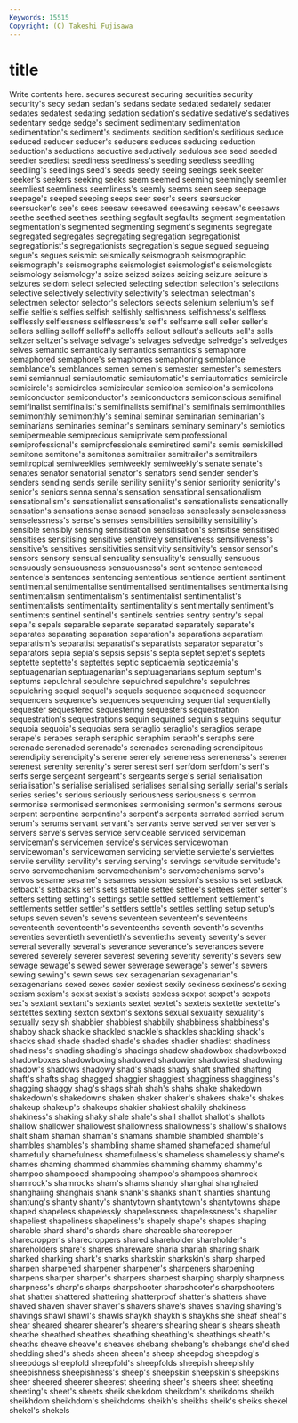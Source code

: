 ```yaml
---
Keywords: 15515 
Copyright: (C) Takeshi Fujisawa
---
```


# title

Write contents here.
 secures securest securing securities security security's secy sedan
sedan's sedans sedate sedated sedately sedater sedates sedatest sedating sedation
sedation's sedative sedative's sedatives sedentary sedge sedge's sediment sedimentary sedimentation
sedimentation's sediment's sediments sedition sedition's seditious seduce seduced seducer seducer's
seducers seduces seducing seduction seduction's seductions seductive seductively sedulous see
seed seeded seedier seediest seediness seediness's seeding seedless seedling seedling's
seedlings seed's seeds seedy seeing seeings seek seeker seeker's seekers
seeking seeks seem seemed seeming seemingly seemlier seemliest seemliness seemliness's
seemly seems seen seep seepage seepage's seeped seeping seeps seer
seer's seers seersucker seersucker's see's sees seesaw seesawed seesawing seesaw's
seesaws seethe seethed seethes seething segfault segfaults segment segmentation segmentation's
segmented segmenting segment's segments segregate segregated segregates segregating segregation segregationist
segregationist's segregationists segregation's segue segued segueing segue's segues seismic seismically
seismograph seismographic seismograph's seismographs seismologist seismologist's seismologists seismology seismology's seize
seized seizes seizing seizure seizure's seizures seldom select selected selecting
selection selection's selections selective selectively selectivity selectivity's selectman selectman's selectmen
selector selector's selectors selects selenium selenium's self selfie selfie's selfies
selfish selfishly selfishness selfishness's selfless selflessly selflessness selflessness's self's selfsame
sell seller seller's sellers selling selloff selloff's selloffs sellout sellout's
sellouts sell's sells seltzer seltzer's selvage selvage's selvages selvedge selvedge's
selvedges selves semantic semantically semantics semantics's semaphore semaphored semaphore's semaphores
semaphoring semblance semblance's semblances semen semen's semester semester's semesters semi
semiannual semiautomatic semiautomatic's semiautomatics semicircle semicircle's semicircles semicircular semicolon semicolon's
semicolons semiconductor semiconductor's semiconductors semiconscious semifinal semifinalist semifinalist's semifinalists semifinal's
semifinals semimonthlies semimonthly semimonthly's seminal seminar seminarian seminarian's seminarians seminaries
seminar's seminars seminary seminary's semiotics semipermeable semiprecious semiprivate semiprofessional semiprofessional's
semiprofessionals semiretired semi's semis semiskilled semitone semitone's semitones semitrailer semitrailer's
semitrailers semitropical semiweeklies semiweekly semiweekly's senate senate's senates senator senatorial
senator's senators send sender sender's senders sending sends senile senility
senility's senior seniority seniority's senior's seniors senna senna's sensation sensational
sensationalism sensationalism's sensationalist sensationalist's sensationalists sensationally sensation's sensations sense sensed
senseless senselessly senselessness senselessness's sense's senses sensibilities sensibility sensibility's sensible
sensibly sensing sensitisation sensitisation's sensitise sensitised sensitises sensitising sensitive sensitively
sensitiveness sensitiveness's sensitive's sensitives sensitivities sensitivity sensitivity's sensor sensor's sensors
sensory sensual sensuality sensuality's sensually sensuous sensuously sensuousness sensuousness's sent
sentence sentenced sentence's sentences sentencing sententious sentience sentient sentiment sentimental
sentimentalise sentimentalised sentimentalises sentimentalising sentimentalism sentimentalism's sentimentalist sentimentalist's sentimentalists sentimentality
sentimentality's sentimentally sentiment's sentiments sentinel sentinel's sentinels sentries sentry sentry's
sepal sepal's sepals separable separate separated separately separate's separates separating
separation separation's separations separatism separatism's separatist separatist's separatists separator separator's
separators sepia sepia's sepsis sepsis's septa septet septet's septets septette
septette's septettes septic septicaemia septicaemia's septuagenarian septuagenarian's septuagenarians septum septum's
septums sepulchral sepulchre sepulchred sepulchre's sepulchres sepulchring sequel sequel's sequels
sequence sequenced sequencer sequencers sequence's sequences sequencing sequential sequentially sequester
sequestered sequestering sequesters sequestration sequestration's sequestrations sequin sequined sequin's sequins
sequitur sequoia sequoia's sequoias sera seraglio seraglio's seraglios serape serape's
serapes seraph seraphic seraphim seraph's seraphs sere serenade serenaded serenade's
serenades serenading serendipitous serendipity serendipity's serene serenely sereneness sereneness's serener
serenest serenity serenity's serer serest serf serfdom serfdom's serf's serfs
serge sergeant sergeant's sergeants serge's serial serialisation serialisation's serialise serialised
serialises serialising serially serial's serials series series's serious seriously seriousness
seriousness's sermon sermonise sermonised sermonises sermonising sermon's sermons serous serpent
serpentine serpentine's serpent's serpents serrated serried serum serum's serums servant
servant's servants serve served server server's servers serve's serves service
serviceable serviced serviceman serviceman's servicemen service's services servicewoman servicewoman's servicewomen
servicing serviette serviette's serviettes servile servility servility's serving serving's servings
servitude servitude's servo servomechanism servomechanism's servomechanisms servo's servos sesame sesame's
sesames session session's sessions set setback setback's setbacks set's sets
settable settee settee's settees setter setter's setters setting setting's settings
settle settled settlement settlement's settlements settler settler's settlers settle's settles
settling setup setup's setups seven seven's sevens seventeen seventeen's seventeens
seventeenth seventeenth's seventeenths seventh seventh's sevenths seventies seventieth seventieth's seventieths
seventy seventy's sever several severally several's severance severance's severances severe
severed severely severer severest severing severity severity's severs sew sewage
sewage's sewed sewer sewerage sewerage's sewer's sewers sewing sewing's sewn
sews sex sexagenarian sexagenarian's sexagenarians sexed sexes sexier sexiest sexily
sexiness sexiness's sexing sexism sexism's sexist sexist's sexists sexless sexpot
sexpot's sexpots sex's sextant sextant's sextants sextet sextet's sextets sextette
sextette's sextettes sexting sexton sexton's sextons sexual sexuality sexuality's sexually
sexy sh shabbier shabbiest shabbily shabbiness shabbiness's shabby shack shackle
shackled shackle's shackles shackling shack's shacks shad shade shaded shade's
shades shadier shadiest shadiness shadiness's shading shading's shadings shadow shadowbox
shadowboxed shadowboxes shadowboxing shadowed shadowier shadowiest shadowing shadow's shadows shadowy
shad's shads shady shaft shafted shafting shaft's shafts shag shagged
shaggier shaggiest shagginess shagginess's shagging shaggy shag's shags shah shah's
shahs shake shakedown shakedown's shakedowns shaken shaker shaker's shakers shake's
shakes shakeup shakeup's shakeups shakier shakiest shakily shakiness shakiness's shaking
shaky shale shale's shall shallot shallot's shallots shallow shallower shallowest
shallowness shallowness's shallow's shallows shalt sham shaman shaman's shamans shamble
shambled shamble's shambles shambles's shambling shame shamed shamefaced shameful shamefully
shamefulness shamefulness's shameless shamelessly shame's shames shaming shammed shammies shamming
shammy shammy's shampoo shampooed shampooing shampoo's shampoos shamrock shamrock's shamrocks
sham's shams shandy shanghai shanghaied shanghaiing shanghais shank shank's shanks
shan't shanties shantung shantung's shanty shanty's shantytown shantytown's shantytowns shape
shaped shapeless shapelessly shapelessness shapelessness's shapelier shapeliest shapeliness shapeliness's shapely
shape's shapes shaping sharable shard shard's shards share shareable sharecropper
sharecropper's sharecroppers shared shareholder shareholder's shareholders share's shares shareware sharia
shariah sharing shark sharked sharking shark's sharks sharkskin sharkskin's sharp
sharped sharpen sharpened sharpener sharpener's sharpeners sharpening sharpens sharper sharper's
sharpers sharpest sharping sharply sharpness sharpness's sharp's sharps sharpshooter sharpshooter's
sharpshooters shat shatter shattered shattering shatterproof shatter's shatters shave shaved
shaven shaver shaver's shavers shave's shaves shaving shaving's shavings shawl
shawl's shawls shaykh shaykh's shaykhs she sheaf sheaf's shear sheared
shearer shearer's shearers shearing shear's shears sheath sheathe sheathed sheathes
sheathing sheathing's sheathings sheath's sheaths sheave sheave's sheaves shebang shebang's
shebangs she'd shed shedding shed's sheds sheen sheen's sheep sheepdog
sheepdog's sheepdogs sheepfold sheepfold's sheepfolds sheepish sheepishly sheepishness sheepishness's sheep's
sheepskin sheepskin's sheepskins sheer sheered sheerer sheerest sheering sheer's sheers
sheet sheeting sheeting's sheet's sheets sheik sheikdom sheikdom's sheikdoms sheikh
sheikhdom sheikhdom's sheikhdoms sheikh's sheikhs sheik's sheiks shekel shekel's shekels
